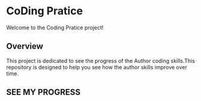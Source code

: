 # CoDing Pratice

Welcome to the Coding Pratice project!

## Overview

This project is dedicated to see the progress of the Author coding skills.This repository is designed to help you see how the author skills improve over time.

## SEE MY PROGRESS
